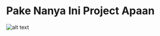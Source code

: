# Pake Nanya Ini Project Apaan
![alt text](https://github.com/Winsdtrom5/Go-Fit-android/blob/master/app/src/main/res/drawable/logo.png?raw=true)<br/>

